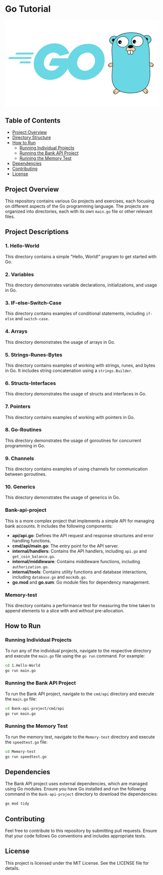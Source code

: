 # Go Tutorial
![Go Logo](./go.png)

## Table of Contents

- [Project Overview](#project-overview)
- [Directory Structure](#directory-structure)
- [How to Run](#how-to-run)
  - [Running Individual Projects](#running-individual-projects)
  - [Running the Bank API Project](#running-the-bank-api-project)
  - [Running the Memory Test](#running-the-memory-test)
- [Dependencies](#dependencies)
- [Contributing](#contributing)
- [License](#license)

## Project Overview

This repository contains various Go projects and exercises, each focusing on different aspects of the Go programming language. The projects are organized into directories, each with its own `main.go` file or other relevant files.


## Project Descriptions

### 1. Hello-World
This directory contains a simple "Hello, World!" program to get started with Go.

### 2. Variables
This directory demonstrates variable declarations, initializations, and usage in Go.

### 3. IF-else-Switch-Case
This directory contains examples of conditional statements, including `if-else` and `switch-case`.

### 4. Arrays
This directory demonstrates the usage of arrays in Go.

### 5. Strings-Runes-Bytes
This directory contains examples of working with strings, runes, and bytes in Go. It includes string concatenation using a `strings.Builder`.

### 6. Structs-Interfaces
This directory demonstrates the usage of structs and interfaces in Go.

### 7. Pointers
This directory contains examples of working with pointers in Go.

### 8. Go-Routines
This directory demonstrates the usage of goroutines for concurrent programming in Go.

### 9. Channels
This directory contains examples of using channels for communication between goroutines.

### 10. Generics
This directory demonstrates the usage of generics in Go.

### Bank-api-project
This is a more complex project that implements a simple API for managing bank accounts. It includes the following components:
- **api/api.go**: Defines the API request and response structures and error handling functions.
- **cmd/api/main.go**: The entry point for the API server.
- **internal/handlers**: Contains the API handlers, including `api.go` and `get_coin_balance.go`.
- **internal/middleware**: Contains middleware functions, including `authorization.go`.
- **internal/tools**: Contains utility functions and database interactions, including `database.go` and `mockdb.go`.
- **go.mod** and **go.sum**: Go module files for dependency management.

### Memory-test
This directory contains a performance test for measuring the time taken to append elements to a slice with and without pre-allocation.

## How to Run

### Running Individual Projects
To run any of the individual projects, navigate to the respective directory and execute the `main.go` file using the `go run` command. For example:

```sh
cd 1.Hello-World
go run main.go
```

### Running the Bank API Project
To run the Bank API project, navigate to the `cmd/api` directory and execute the `main.go` file:

```sh
cd Bank-api-project/cmd/api
go run main.go
```

### Running the Memory Test
To run the memory test, navigate to the `Memory-test` directory and execute the `speedtest.go` file:

```sh
cd Memory-test
go run speedtest.go
```

## Dependencies
The Bank API project uses external dependencies, which are managed using Go modules. Ensure you have Go installed and run the following command in the `Bank-api-project` directory to download the dependencies:

```sh
go mod tidy
```

## Contributing
Feel free to contribute to this repository by submitting pull requests. Ensure that your code follows Go conventions and includes appropriate tests.


## License
This project is licensed under the MIT License. See the LICENSE file for details.

